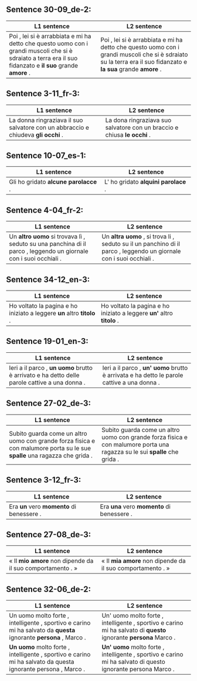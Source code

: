 ## Sentence 30-09_de-2:
L1 sentence | L2 sentence
--- | ---
Poi , lei si è arrabbiata e mi ha detto che questo uomo con i grandi muscoli che si è sdraiato a terra era il suo fidanzato e **il** **suo** grande **amore** . | Poi , lei si è arrabbiata e mi ha detto che questo uomo con i grandi muscoli che si è sdraiato su la terra era il suo fidanzato e **la** **sua** grande **amore** .


## Sentence 3-11_fr-3:
L1 sentence | L2 sentence
--- | ---
La donna ringraziava il suo salvatore con un abbraccio e chiudeva **gli** **occhi** . | La dona ringraziava suo salvatore con un braccio e chiusa **le** **occhi** .


## Sentence 10-07_es-1:
L1 sentence | L2 sentence
--- | ---
Gli ho gridato **alcune** **parolacce** . | L' ho gridato **alquini** **parolace** .


## Sentence 4-04_fr-2:
L1 sentence | L2 sentence
--- | ---
Un **altro** **uomo** si trovava lì , seduto su una panchina di il parco , leggendo un giornale con i suoi occhiali . | Un **altra** **uomo** , si trova li , seduto su il un panchino di il parco , leggendo un giornale con i suoi occhiali .


## Sentence 34-12_en-3:
L1 sentence | L2 sentence
--- | ---
Ho voltato la pagina e ho iniziato a leggere **un** altro **titolo** . | Ho voltato la pagina e ho iniziato a leggere **un'** altro **titolo** .


## Sentence 19-01_en-3:
L1 sentence | L2 sentence
--- | ---
Ieri a il parco , **un** **uomo** brutto è arrivato e ha detto delle parole cattive a una donna . | Ieri a il parco , **un'** **uomo** brutto è arrivata e ha detto le parole cattive a una donna .


## Sentence 27-02_de-3:
L1 sentence | L2 sentence
--- | ---
Subito guarda come un altro uomo con grande forza fisica e con malumore porta su le sue **spalle** una ragazza che grida . | Subito guarda come un altro uomo con grande forza fisica e con malumore porta una ragazza su le sui **spalle** che grida .


## Sentence 3-12_fr-3:
L1 sentence | L2 sentence
--- | ---
Era **un** vero **momento** di benessere . | Era **una** vero **momento** di benessere .


## Sentence 27-08_de-3:
L1 sentence | L2 sentence
--- | ---
« Il **mio** **amore** non dipende da il suo comportamento . » | « Il **mia** **amore** non dipende da il suo comportamento . »


## Sentence 32-06_de-2:
L1 sentence | L2 sentence
--- | ---
Un uomo molto forte , intelligente , sportivo e carino mi ha salvato da **questa** ignorante **persona** , Marco . | Un' uomo molto forte , intelligente , sportivo e carino mi ha salvato di **questo** ignorante **persona** Marco .
**Un** **uomo** molto forte , intelligente , sportivo e carino mi ha salvato da questa ignorante persona , Marco . | **Un'** **uomo** molto forte , intelligente , sportivo e carino mi ha salvato di questo ignorante persona Marco .


